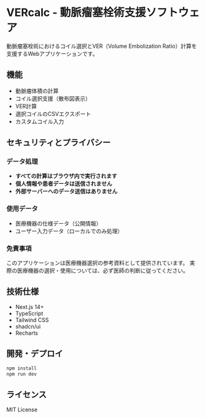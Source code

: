 # VERcalc - 動脈瘤塞栓術支援ソフトウェア

動脈瘤塞栓術におけるコイル選択とVER（Volume Embolization Ratio）計算を支援するWebアプリケーションです。

## 機能

- 動脈瘤体積の計算
- コイル選択支援（散布図表示）
- VER計算
- 選択コイルのCSVエクスポート
- カスタムコイル入力

## セキュリティとプライバシー

### データ処理
- **すべての計算はブラウザ内で実行されます**
- **個人情報や患者データは送信されません**
- **外部サーバーへのデータ送信はありません**

### 使用データ
- 医療機器の仕様データ（公開情報）
- ユーザー入力データ（ローカルでのみ処理）

### 免責事項
このアプリケーションは医療機器選択の参考資料として提供されています。
実際の医療機器の選択・使用については、必ず医師の判断に従ってください。

## 技術仕様

- Next.js 14+
- TypeScript
- Tailwind CSS
- shadcn/ui
- Recharts

## 開発・デプロイ

```bash
npm install
npm run dev
```

## ライセンス

MIT License
